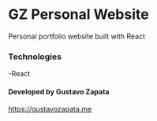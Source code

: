 # GZ Personal Website

Personal portfolio website built with React

### Technologies

-React

#### Developed by Gustavo Zapata

https://gustavozapata.me
